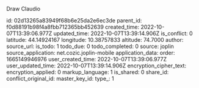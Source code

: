 Draw Claudio

id: 02d13265a83949f68b6e25da2e6ec3de
parent_id: f0d88191b98f4a8fbb712365bb452639
created_time: 2022-10-07T13:39:06.977Z
updated_time: 2022-10-07T13:39:14.906Z
is_conflict: 0
latitude: 44.14924167
longitude: 10.38757833
altitude: 74.7000
author: 
source_url: 
is_todo: 1
todo_due: 0
todo_completed: 0
source: joplin
source_application: net.cozic.joplin-mobile
application_data: 
order: 1665149946976
user_created_time: 2022-10-07T13:39:06.977Z
user_updated_time: 2022-10-07T13:39:14.906Z
encryption_cipher_text: 
encryption_applied: 0
markup_language: 1
is_shared: 0
share_id: 
conflict_original_id: 
master_key_id: 
type_: 1